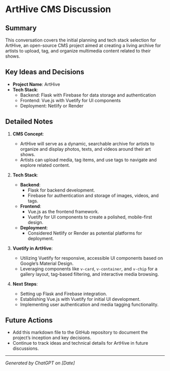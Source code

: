 
# ArtHive CMS Discussion

## Summary
This conversation covers the initial planning and tech stack selection for ArtHive, an open-source CMS project aimed at creating a living archive for artists to upload, tag, and organize multimedia content related to their shows.

## Key Ideas and Decisions
- **Project Name**: ArtHive
- **Tech Stack**:
  - Backend: Flask with Firebase for data storage and authentication
  - Frontend: Vue.js with Vuetify for UI components
  - Deployment: Netlify or Render

## Detailed Notes

1. **CMS Concept**:
   - ArtHive will serve as a dynamic, searchable archive for artists to organize and display photos, texts, and videos around their art shows.
   - Artists can upload media, tag items, and use tags to navigate and explore related content.

2. **Tech Stack**:
   - **Backend**:
     - Flask for backend development.
     - Firebase for authentication and storage of images, videos, and tags.
   - **Frontend**:
     - Vue.js as the frontend framework.
     - Vuetify for UI components to create a polished, mobile-first design.
   - **Deployment**:
     - Considered Netlify or Render as potential platforms for deployment.

3. **Vuetify in ArtHive**:
   - Utilizing Vuetify for responsive, accessible UI components based on Google’s Material Design.
   - Leveraging components like `v-card`, `v-container`, and `v-chip` for a gallery layout, tag-based filtering, and interactive media browsing.

4. **Next Steps**:
   - Setting up Flask and Firebase integration.
   - Establishing Vue.js with Vuetify for initial UI development.
   - Implementing user authentication and media tagging functionality.

## Future Actions
- Add this markdown file to the GitHub repository to document the project’s inception and key decisions.
- Continue to track ideas and technical details for ArtHive in future discussions.

---

*Generated by ChatGPT on [Date]*
